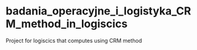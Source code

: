 # badania_operacyjne_i_logistyka_CRM_method_in_logiscics
Project for logiscics that computes using CRM method
